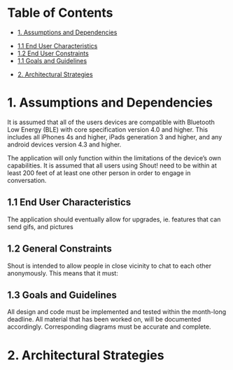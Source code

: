 # Table of Contents
- [1. Assumptions and Dependencies](#1-assumptions-and-dependencies) 
 * [1.1 End User Characteristics](#11-end-user-characteristics)
 * [1.2 End User Constraints](#12-general-constraints)
 * [1.1 Goals and Guidelines](#13-goals-and-guidelines)  
- [2. Architectural Strategies](#2-architectural-strategies)

# 1. Assumptions and Dependencies 

It is assumed that all of the users devices are compatible with Bluetooth Low Energy (BLE) with core specification version 4.0 and higher. This includes all iPhones 4s and higher, iPads generation 3 and higher, and any android devices version 4.3 and higher.

The application will only function within the limitations of the device’s own capabilities. It is assumed that all users using Shout! need to be within at least 200 feet of at least one other person in order to engage in conversation.
			
## 1.1 End User Characteristics
						
The application should eventually allow for upgrades, ie. features that can send gifs, and pictures

## 1.2 General Constraints

Shout is intended to allow people in close vicinity to chat to each other anonymously. This means that it must:

## 1.3 Goals and Guidelines

All design and code must be implemented and tested within the month-long deadline. All material that has been worked on, will be documented accordingly. Corresponding diagrams must be accurate and complete.

# 2. Architectural Strategies 
